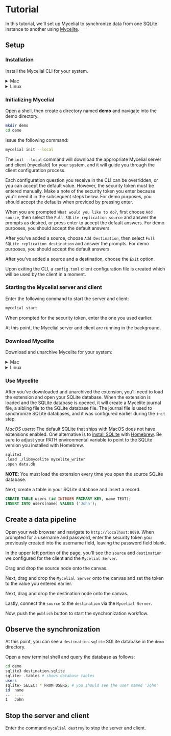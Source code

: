 # Tutorial

In this tutorial, we'll set up Mycelial to synchronize data from one SQLite
instance to another using [Mycelite](Mycelite.md).

## Setup

### Installation

Install the Mycelial CLI for your system.

<details>
  <summary>Mac</summary>

  ```sh
  brew install mycelial/tap/mycelial
  ```

</details>

<details>
  <summary>Linux</summary>

  <details>
  <summary>Debian Based Linux x86_64</summary>

  ```sh
  curl -L https://github.com/mycelial/cli/releases/download/v0.1.3/mycelial_0.1.3_amd64.deb --output mycelial_0.1.3_amd64.deb
  dpkg -i ./mycelial_0.1.3_amd64.deb
  ```

  </details>

  <details>
  <summary>Debian Based Linux ARM64</summary>

  ```sh
  curl -L https://github.com/mycelial/cli/releases/download/v0.1.3/mycelial_0.1.3_arm64.deb --output mycelial_0.1.3_arm64.deb
  dpkg -i ./mycelial_0.1.3_arm64.deb
  ```

  </details>

  <details>
  <summary>Debian Based Linux ARM</summary>

  ```sh
  curl -L https://github.com/mycelial/cli/releases/download/v0.1.3/mycelial_0.1.3_armhf.deb --output mycelial_0.1.3_armhf.deb
  dpkg -i ./mycelial_0.1.3_armhf.deb
  ```

  </details>

  <details>
  <summary>Redhat Based Linux x86_64</summary>

  ```sh
  yum install https://github.com/mycelial/cli/releases/download/v0.1.3/mycelial-v0.1.3-1.x86_64.rpm 
  ```

  </details>

  <details>
  <summary>Redhat Based Linux ARM64</summary>

  ```sh
  yum install https://github.com/mycelial/cli/releases/download/v0.1.3/mycelial-v0.1.3-1.arm64.rpm 
  ```

  </details>

  <details>
  <summary>Redhat Based Linux ARM</summary>

  ```sh
  yum install https://github.com/mycelial/cli/releases/download/v0.1.3/mycelial-v0.1.3-1.armhf.rpm
  ```

  </details>

</details>

### Initializing Mycelial

Open a shell, then create a directory named **demo** and navigate into the demo
directory.

```sh
mkdir demo
cd demo
```

Issue the following command:

```sh
mycelial init --local
```

The `init --local` command will download the appropriate Mycelial server and
client (myceliald) for your system, and it will guide you through the client
configuration process.

Each configuration question you receive in the CLI can be overridden, or you can 
accept the default value. However, the security token must be entered manually.
Make a note of the security token you enter because you'll need it in the
subsequent steps below. For demo purposes, you should accept the defaults
when provided by pressing enter.

When you are prompted `What would you like to do?`, first choose `Add source`,
then select the `Full SQLite replication source` and answer the prompts as
desired, or press enter to accept the default answers. For demo purposes, you 
should accept the default answers.

After you've added a source, choose `Add Destination`, then select `Full SQLite
replication destination` and answer the prompts. For demo purposes, you should
accept the default answers.

After you've added a source and a destination, choose the `Exit` option.

Upon exiting the CLI, a `config.toml` client configuration file is created which
will be used by the client in a moment.

### Starting the Mycelial server and client

Enter the following command to start the server and client:

```sh
mycelial start
```

When prompted for the security token, enter the one you used earlier.

At this point, the Mycelial server and client are running in the background.

### Download Mycelite

Download and unarchive Mycelite for your system:

<details>
  <summary>Mac</summary>
  <details>
    <summary>Mac Arm64</summary>

  ```sh
  curl -L https://github.com/mycelial/mycelite/releases/latest/download/aarch64-apple-darwin.tgz --output aarch64-apple-darwin.tgz
  tar -xvzf aarch64-apple-darwin.tgz
  ```

  </details>
  <details>
    <summary>Mac x86_64</summary>

  ```sh
  curl -L https://github.com/mycelial/mycelite/releases/latest/download/x86_64-apple-darwin.tgz --output x86_64-apple-darwin.tgz
  tar -xvzf x86_64-apple-darwin.tgz
  ```
  </details>
</details>

<details>
  <summary>Linux</summary>

<details>
  <summary>Linux x86_gnu</summary>

```sh
curl -L https://github.com/mycelial/mycelite/releases/latest/download/x86_64-unknown-linux-gnu.tgz --output x86_64-unknown-linux-gnu.tgz
tar -xvzf x86_64-unknown-linux-gnu.tgz
```
</details>
<details>
  <summary>Linux x86_musl</summary>

```sh
curl -L https://github.com/mycelial/mycelite/releases/latest/download/x86_64-unknown-linux-musl.tgz --output x86_64-unknown-linux-musl.tgz
tar -xvzf x86_64-unknown-linux-musl.tgz
```
</details>

<details>
  <summary>Linux arm_32</summary>

```sh
curl -L https://github.com/mycelial/mycelite/releases/latest/download/arm-unknown-linux-gnueabihf.tgz --output arm-unknown-linux-gnueabihf.tgz
tar -xvzf arm-unknown-linux-gnueabihf.tgz
```
</details>
<details>
  <summary>Linux arm_64</summary>

```sh
curl -L https://github.com/mycelial/mycelite/releases/latest/download/aarch64-unknown-linux-gnu.tgz --output arm-unknown-linux-gnueabihf.tgz
tar -xvzf arm-unknown-linux-gnueabihf.tgz
```
</details>

</details>

### Use Mycelite

After you've downloaded and unarchived the extension, you'll need to load the
extension and open your SQLite database. When the extension is loaded and the
SQLite database is opened, it will create a Mycelite journal file, a sibling
file to the SQLite database file. The journal file is used to synchronize SQLite
databases, and it was configured earlier during the `init` step.

_MacOS users_: The default SQLite that ships with MacOS does not have extensions
enabled. One alternative is to [install
SQLite](https://formulae.brew.sh/formula/sqlite) with
[Homebrew](https://brew.sh/). Be sure to adjust your PATH environmental variable
to point to the SQLite version you installed with Homebrew.

```sh
sqlite3
.load ./libmycelite mycelite_writer
.open data.db
```

**NOTE**: You must load the extension every time you open the source SQLite
database.

Next, create a table in your SQLite database and insert a record.

```sql
CREATE TABLE users (id INTEGER PRIMARY KEY, name TEXT);
INSERT INTO users(name) VALUES ('John');
```

## Create a data pipeline

Open your web browser and navigate to `http://localhost:8080`. When prompted for
a username and password, enter the security token you previously created into
the username field, leaving the password field blank.

In the upper left portion of the page, you'll see the `source` and `destination`
we configured for the client and the `Mycelial Server`.

Drag and drop the source node onto the canvas.

Next, drag and drop the `Mycelial Server` onto the canvas and set the token to
the value you entered earlier.

Next, drag and drop the destination node onto the canvas.

Lastly, connect the `source` to the `destination` via the `Mycelial Server`.

Now, push the `publish` button to start the synchronization workflow.

## Observe the synchronization

At this point, you can see a `destination.sqlite` SQLite database in the `demo`
directory.

Open a new terminal shell and query the database as follows:

```sh
cd demo
sqlite3 destination.sqlite
sqlite> .tables # shows database tables
users
sqlite> SELECT * FROM USERS; # you should see the user named 'John'
id  name
--  ----
1   John
```

## Stop the server and client

Enter the command `mycelial destroy` to stop the server and client.